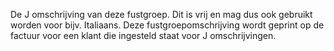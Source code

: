De J omschrijving van deze fustgroep. Dit is vrij en mag dus ook gebruikt worden voor bijv. Italiaans. Deze fustgroepomschrijving wordt geprint op de factuur voor een klant die ingesteld staat voor J omschrijvingen. 